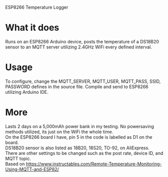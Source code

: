 ESP8266 Temperature Logger

# What it does
Runs on an ESP8266 Arduino device, posts the temperature of a DS18B20 sensor to an MQTT server utilizing 2.4GHz WiFi every defined interval.  

# Usage
To configure, change the MQTT_SERVER, MQTT_USER, MQTT_PASS, SSID, PASSWORD defines in the source file.
Compile and send to ESP8266 utilizing Arduino IDE.  

# More
Lasts 2 days on a 5,000mAh power bank in my testing. No powersaving methods utilized, its just on the WiFi the whole time.  
On the ESP8266 board I have, pin 5 in the code is labelled as D1 on the board.  
DS18B20 sensor is also listed as 18B20, 18S20, TO-92, on AliExpress.  
There are other settings to be changed such as the post rate, device ID, and MQTT topic.  
Based on https://www.instructables.com/Remote-Temperature-Monitoring-Using-MQTT-and-ESP82/  
